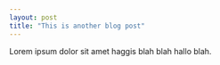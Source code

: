 ```yaml
---
layout: post
title: "This is another blog post"
---
```


Lorem ipsum dolor sit amet haggis blah blah hallo blah.

<!-- I'll use this blog to document my progress and share what I've learned. -->

<!-- Thus far, [WordPress](wordpress.org) has been my weapon of choice for web publishing. But this time I decided to ditch the world's favourite CMS in favour of Jekyll.  -->